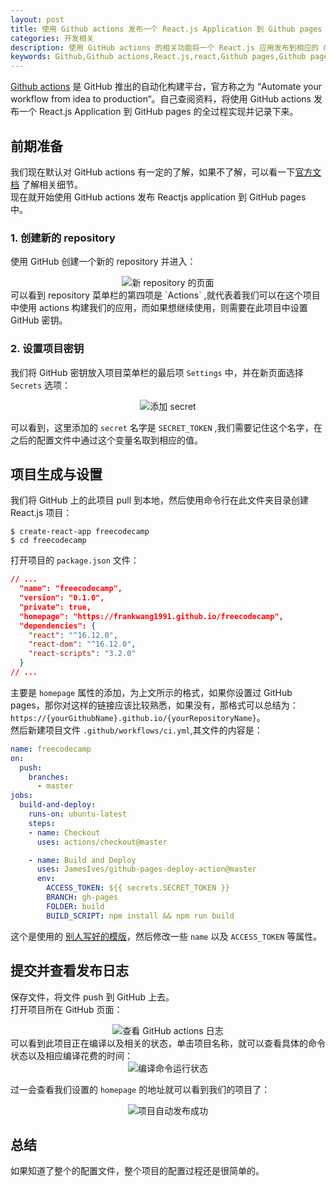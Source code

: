```yaml
---
layout: post
title: 使用 Github actions 发布一个 React.js Application 到 Github pages 上
categories: 开发相关
description: 使用 GitHub actions 的相关功能将一个 React.js 应用发布到相应的 GitHub page 上去
keywords: Github,Github actions,React.js,react,Github pages,Github page
---
```


[Github actions](https://github.com/features/actions) 是 GitHub 推出的自动化构建平台，官方称之为 “Automate your workflow
from idea to production“。自己查阅资料，将使用 GitHub actions 发布一个 React.js Application 到 GitHub pages 的全过程实现并记录下来。  

## 前期准备  
我们现在默认对 GitHub actions 有一定的了解，如果不了解，可以看一下[官方文档](https://help.github.com/cn/actions) 了解相关细节。  
现在就开始使用 GitHub actions 发布 Reactjs application 到 GitHub pages 中。
### 1. 创建新的 repository
使用 GitHub 创建一个新的 repository 并进入：  
<div align="center">
    <img alt="新 repository 的页面" src="https://raw.githubusercontent.com/FrankWang1991/images/master/QRuUOz.png">
</div>
可以看到 repository 菜单栏的第四项是 `Actions` ,就代表着我们可以在这个项目中使用 actions 构建我们的应用，而如果想继续使用，则需要在此项目中设置 GitHub 密钥。  

### 2. 设置项目密钥  
我们将 GitHub 密钥放入项目菜单栏的最后项 `Settings` 中，并在新页面选择 `Secrets` 选项：
<div align="center"><img alt="添加 secret" src="https://raw.githubusercontent.com/FrankWang1991/images/master/pBvXVl.png"> </div>

可以看到，这里添加的 `secret` 名字是 `SECRET_TOKEN` ,我们需要记住这个名字，在之后的配置文件中通过这个变量名取到相应的值。  

## 项目生成与设置
我们将 GitHub 上的此项目 pull 到本地，然后使用命令行在此文件夹目录创建 React.js 项目：  

``` terminal
$ create-react-app freecodecamp
$ cd freecodecamp
```

打开项目的 `package.json` 文件：  

``` json
// ...
  "name": "freecodecamp",
  "version": "0.1.0",
  "private": true,
  "homepage": "https://frankwang1991.github.io/freecodecamp",
  "dependencies": {
    "react": "^16.12.0",
    "react-dom": "^16.12.0",
    "react-scripts": "3.2.0"
  }
// ...
```
主要是 `homepage` 属性的添加，为上文所示的格式，如果你设置过 GitHub pages，那你对这样的链接应该比较熟悉，如果没有，那格式可以总结为：`https://{yourGithubName}.github.io/{yourRepositoryName}`。  
然后新建项目文件  `.github/workflows/ci.yml`,其文件的内容是：  

``` yml
name: freecodecamp
on:
  push:
    branches:
      - master
jobs:
  build-and-deploy:
    runs-on: ubuntu-latest
    steps:
    - name: Checkout
      uses: actions/checkout@master

    - name: Build and Deploy
      uses: JamesIves/github-pages-deploy-action@master
      env:
        ACCESS_TOKEN: ${{ secrets.SECRET_TOKEN }}
        BRANCH: gh-pages
        FOLDER: build
        BUILD_SCRIPT: npm install && npm run build
```

这个是使用的 [别人写好的模版](https://github.com/marketplace/actions/deploy-to-github-pages)，然后修改一些 `name` 以及 `ACCESS_TOKEN` 等属性。

## 提交并查看发布日志  
保存文件，将文件 push 到 GitHub 上去。  
打开项目所在 GitHub 页面：  
<div align="center"><img alt="查看 GitHub actions 日志" src="https://raw.githubusercontent.com/FrankWang1991/images/master/sAJloY.png"> </div>  
可以看到此项目正在编译以及相关的状态，单击项目名称，就可以查看具体的命令状态以及相应编译花费的时间：  
<div align="center">
<img alt="编译命令运行状态" src="https://raw.githubusercontent.com/FrankWang1991/images/master/nSK1hp.png"></div>

过一会查看我们设置的 `homepage` 的地址就可以看到我们的项目了：  
<div align="center">
<img alt="项目自动发布成功" src="https://raw.githubusercontent.com/FrankWang1991/images/master/51W5bT.png">
</div>  

## 总结  
如果知道了整个的配置文件，整个项目的配置过程还是很简单的。